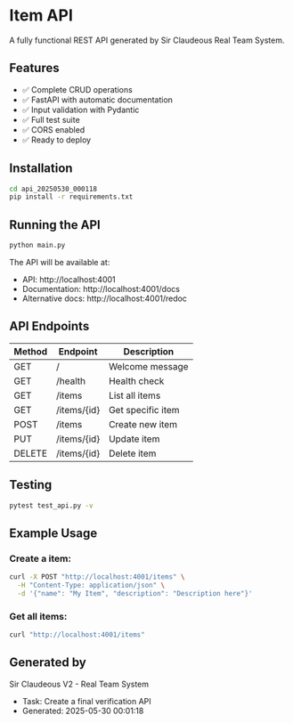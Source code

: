 # Item API

A fully functional REST API generated by Sir Claudeous Real Team System.

## Features

- ✅ Complete CRUD operations
- ✅ FastAPI with automatic documentation
- ✅ Input validation with Pydantic
- ✅ Full test suite
- ✅ CORS enabled
- ✅ Ready to deploy

## Installation

```bash
cd api_20250530_000118
pip install -r requirements.txt
```

## Running the API

```bash
python main.py
```

The API will be available at:
- API: http://localhost:4001
- Documentation: http://localhost:4001/docs
- Alternative docs: http://localhost:4001/redoc

## API Endpoints

| Method | Endpoint | Description |
|--------|----------|-------------|
| GET | / | Welcome message |
| GET | /health | Health check |
| GET | /items | List all items |
| GET | /items/{id} | Get specific item |
| POST | /items | Create new item |
| PUT | /items/{id} | Update item |
| DELETE | /items/{id} | Delete item |

## Testing

```bash
pytest test_api.py -v
```

## Example Usage

### Create a item:
```bash
curl -X POST "http://localhost:4001/items" \
  -H "Content-Type: application/json" \
  -d '{"name": "My Item", "description": "Description here"}'
```

### Get all items:
```bash
curl "http://localhost:4001/items"
```

## Generated by

Sir Claudeous V2 - Real Team System
- Task: Create a final verification API
- Generated: 2025-05-30 00:01:18

